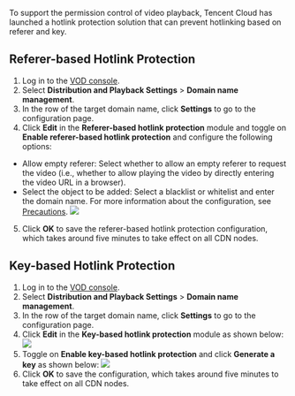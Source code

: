 To support the permission control of video playback, Tencent Cloud has launched a hotlink protection solution that can prevent hotlinking based on referer and key.
## Referer-based Hotlink Protection
1. Log in to the [VOD console](https://console.cloud.tencent.com/video).
2. Select **Distribution and Playback Settings** > **Domain name management**.
3. In the row of the target domain name, click **Settings** to go to the configuration page.
4. Click **Edit** in the **Referer-based hotlink protection** module and toggle on **Enable referer-based hotlink protection** and configure the following options:
 - Allow empty referer: Select whether to allow an empty referer to request the video (i.e., whether to allow playing the video by directly entering the video URL in a browser).
 - Select the object to be added: Select a blacklist or whitelist and enter the domain name. For more information about the configuration, see [Precautions](https://cloud.tencent.com/document/product/266/14046#referer).
![](https://main.qcloudimg.com/raw/040def2f466235c943d2d94b60e32cfe.png)
5. Click **OK** to save the referer-based hotlink protection configuration, which takes around five minutes to take effect on all CDN nodes.

## Key-based Hotlink Protection
1. Log in to the [VOD console](https://console.cloud.tencent.com/video).
2. Select **Distribution and Playback Settings** > **Domain name management**.
3. In the row of the target domain name, click **Settings** to go to the configuration page.
4. Click **Edit** in the **Key-based hotlink protection** module as shown below:
 ![](https://main.qcloudimg.com/raw/a53061db324c8cbce895729210ad00cd.png)
5. Toggle on **Enable key-based hotlink protection** and click **Generate a key** as shown below:
 ![](https://main.qcloudimg.com/raw/1b66a9481353e5fd9bfbaf3d6ea3e48e.png)
6. Click **OK** to save the configuration, which takes around five minutes to take effect on all CDN nodes.
